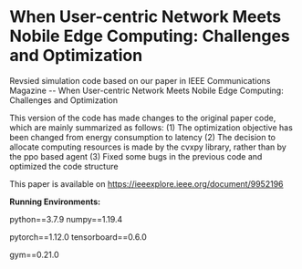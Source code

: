 # When User-centric Network Meets Nobile Edge Computing: Challenges and Optimization
Revsied simulation code based on our paper in IEEE Communications Magazine -- When User-centric Network Meets Nobile Edge Computing: Challenges and Optimization

This version of the code has made changes to the original paper code, which are mainly summarized as follows:
(1) The optimization objective has been changed from energy consumption to latency
(2) The decision to allocate computing resources is made by the cvxpy library, rather than by the ppo based agent
(3) Fixed some bugs in the previous code and optimized the code structure

This paper is available on https://ieeexplore.ieee.org/document/9952196


**Running Environments:**


python==3.7.9   numpy==1.19.4


pytorch==1.12.0   tensorboard==0.6.0


gym==0.21.0


